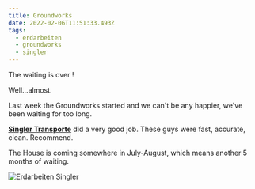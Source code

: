 ```yaml
---
title: Groundworks
date: 2022-02-06T11:51:33.493Z
tags:
  - erdarbeiten
  - groundworks
  - singler
---
```

The waiting is over ! 

Well...almost.

Last week the Groundworks started and we can't be any happier, we've been waiting for too long.

**[Singler Transporte](https://www.singler-transporte.de/)** did a very good job. These guys were fast, accurate, clean. Recommend. 

The House is coming somewhere in July-August, which means another 5 months of waiting.

![Erdarbeiten Singler](/images/uploads/erde_arbeit.jpg "Singler")